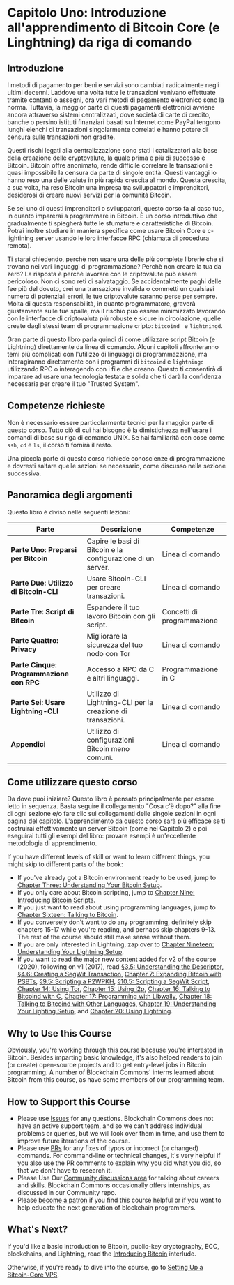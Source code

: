 # Capitolo Uno: Introduzione all'apprendimento di Bitcoin Core (e Linghtning) da riga di comando

## Introduzione

I metodi di pagamento per beni e servizi sono cambiati radicalmente negli ultimi decenni. Laddove una volta tutte le transazioni venivano effettuate tramite contanti o assegni, ora vari metodi di pagamento elettronico sono la norma. Tuttavia, la maggior parte di questi pagamenti elettronici avviene ancora attraverso sistemi centralizzati, dove società di carte di credito, banche o persino istituti finanziari basati su Internet come PayPal tengono lunghi elenchi di transazioni singolarmente correlati e hanno potere di censura sulle transazioni non gradite.

Questi rischi legati alla centralizzazione sono stati i catalizzatori alla base della creazione delle cryptovalute, la quale prima e più di successo è Bitcoin. Bitcoin offre anonimato, rende difficile correlare le transazioni e quasi impossibile la censura da parte di singole entità. Questi vantaggi lo hanno reso una delle valute in più rapida crescita al mondo. Questa crescita, a sua volta, ha reso Bitcoin una impresa tra sviluppatori e imprenditori, desiderosi di creare nuovi servizi per la comunità Bitcoin.

Se sei uno di questi imprenditori o sviluppatori, questo corso fa al caso tuo, in quanto imparerai a programmare in Bitcoin. È un corso introduttivo che gradualmente ti spiegherà tutte le sfumature e caratteristiche di Bitcoin. Potrai inoltre studiare in maniera specifica come usare Bitcoin Core e c-lightining server usando le loro interfacce RPC (chiamata di procedura remota).

Ti starai chiedendo, perchè non usare una delle più complete librerie che si trovano nei vari linguaggi di programmazione? Perchè non creare la tua da zero? La risposta è perchè lavorare con le criptovalute può essere pericoloso. Non ci sono reti di salvataggio. Se accidentalmente paghi delle fee più del dovuto, crei una transazione invalida o commetti un qualsiasi numero di potenziali errori, le tue criptovalute saranno perse per sempre. Molta di questa responsabilità, in quanto programmatore, graverà giustamente sulle tue spalle, ma il rischio può essere minimizzato lavorando con le interfacce di criptovaluta più robuste e sicure in circolazione, quelle create dagli stessi team di programmazione cripto: ``bitcoind `` e ``lightningd``.

Gran parte di questo libro parla quindi di come utilizzare script Bitcoin (e Lightning) direttamente da linea di comando. Alcuni capitoli affronteranno temi più complicati con l'utilizzo di linguaggi di programmazzione, ma interagiranno direttamente con i programmi di ``bitcoind`` e ``lightningd`` utilizzando RPC o interagendo con i file che creano. Questo ti consentirà di imparare ad usare una tecnologia testata e solida che ti darà la confidenza necessaria per creare il tuo "Trusted System".

## Competenze richieste

Non è necessario essere particolarmente tecnici per la maggior parte di questo corso. Tutto ciò di cui hai bisogno è la dimistichezza nell'usare i comandi di base su riga di comando UNIX. Se hai familiarità con cose come `ssh`, `cd` e `ls`, il corso ti fornirà il resto.

Una piccola parte di questo corso richiede conoscienze di programmazione e dovresti saltare quelle sezioni se necessario, come discusso nella sezione successiva.

## Panoramica degli argomenti

Questo libro è diviso nelle seguenti lezioni:

| Parte | Descrizione | Competenze |
|-------|---------|---------|
| **Parte Uno: Preparsi per Bitcoin** | Capire le basi di Bitcoin e la configurazione di un server. | Linea di comando | 
| **Parte Due: Utilizzo di Bitcoin-CLI** | Usare Bitcoin-CLI per creare transazioni. | Linea di comando |
| **Parte Tre: Script di Bitcoin** | Espandere il tuo lavoro Bitcoin con gli script. | Concetti di programmazione |
| **Parte Quattro: Privacy** | Migliorare la sicurezza del tuo nodo con Tor | Linea di comando |
| **Parte Cinque: Programmazione con RPC** | Accesso a RPC da C e altri linguaggi. | Programmazione in C |
| **Parte Sei: Usare Lightning-CLI** | Utilizzo di Lightning-CLI per la creazione di transazioni. | Linea di comando |
| **Appendici** | Utilizzo di configurazioni Bitcoin meno comuni. | Linea di comando |

## Come utilizzare questo corso

Da dove puoi iniziare? Questo libro è pensato principalmente per essere letto in sequenza. Basta seguire il collegamento "Cosa c'è dopo?" alla fine di ogni sezione e/o fare clic sui collegamenti delle singole sezioni in ogni pagina del capitolo. L'apprendimento da questo corso sarà più efficace se ti costruirai effettivamente un server Bitcoin (come nel Capitolo 2) e poi eseguirai tutti gli esempi del libro: provare esempi è un'eccellente metodologia di apprendimento.

If you have different levels of skill or want to learn different things, you might skip to different parts of the book:

* If you've already got a Bitcoin environment ready to be used, jump to [Chapter Three: Understanding Your Bitcoin Setup](03_0_Understanding_Your_Bitcoin_Setup.md).
* If you only care about Bitcoin scripting, jump to [Chapter Nine: Introducing Bitcoin Scripts](09_0_Introducing_Bitcoin_Scripts.md).
* If you just want to read about using programming languages, jump to [Chapter Sixteen: Talking to Bitcoin](16_0_Talking_to_Bitcoind.md).
* If you conversely don't want to do any programming, definitely skip chapters 15-17 while you're reading, and perhaps skip chapters 9-13. The rest of the course should still make sense without them.
* If you are only interested in Lightning, zap over to [Chapter Nineteen: Understanding Your Lightning Setup](19_0_Understanding_Your_Lightning_Setup.md).
* If you want to read the major new content added for v2 of the course (2020), following on v1 (2017), read [§3.5: Understanding the Descriptor](03_5_Understanding_the_Descriptor.md), [§4.6: Creating a SegWit Transaction](04_6_Creating_a_Segwit_Transaction.md), [Chapter 7: Expanding Bitcoin with PSBTs](07_0_Expanding_Bitcoin_Transactions_PSBTs.md), [§9.5: Scripting a P2WPKH](09_5_Scripting_a_P2WPKH.md), [§10.5: Scripting a SegWit Script](10_5_Scripting_a_Segwit_Script.md), [Chapter 14: Using Tor](14_0_Using_Tor.md), [Chapter 15: Using i2p](15_0_Using_i2p.md), [Chapter 16: Talking to Bitcoind with C](16_0_Talking_to_Bitcoind.md), [Chapter 17: Programming with Libwally](17_0_Programming_with_Libwally.md), [Chapter 18: Talking to Bitcoind with Other Languages](18_0_Talking_to_Bitcoind_Other.md), [Chapter 19: Understanding Your Lighting Setup](19_0_Understanding_Your_Lightning_Setup.md), and [Chapter 20: Using Lightning](20_0_Using_Lightning.md).

## Why to Use this Course

Obviously, you're working through this course because you're interested in Bitcoin. Besides imparting basic knowledge, it's also helped readers to join (or create) open-source projects and to get entry-level jobs in Bitcoin programming. A number of Blockchain Commons' interns learned about Bitcoin from this course, as have some members of our programming team.

## How to Support this Course

* Please use [Issues](https://github.com/BlockchainCommons/Learning-Bitcoin-from-the-Command-Line/issues) for any questions. Blockchain Commons does not have an active support team, and so we can't address individual problems or queries, but we will look over them in time, and use them to improve future iterations of the course.
* Please use [PRs](https://github.com/BlockchainCommons/Learning-Bitcoin-from-the-Command-Line/pulls) for any fixes of typos or incorrect (or changed) commands. For command-line or technical changes, it's very helpful if you also use the PR comments to explain why you did what you did, so that we don't have to research it.
* Please Use Our [Community discussions area](https://github.com/BlockchainCommons/Community/discussions) for talking about careers and skills. Blockchain Commons occasionally offers internships, as discussed in our Community repo.
* Please [become a patron](https://github.com/sponsors/BlockchainCommons) if you find this course helpful or if you want to help educate the next generation of blockchain programmers.

## What's Next?

If you'd like a basic introduction to Bitcoin, public-key cryptography, ECC, blockchains, and Lightning, read the [Introducing Bitcoin](01_1_Introducing_Bitcoin.md) interlude. 

Otherwise, if you're ready to dive into the course, go to [Setting Up a Bitcoin-Core VPS](02_0_Setting_Up_a_Bitcoin-Core_VPS.md).
